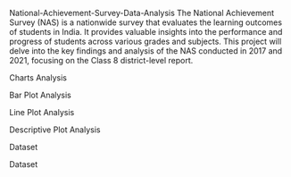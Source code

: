 National-Achievement-Survey-Data-Analysis
The National Achievement Survey (NAS) is a nationwide survey that evaluates the learning outcomes of students in India. It provides valuable insights into the performance and progress of students across various grades and subjects. This project will delve into the key findings and analysis of the NAS conducted in 2017 and 2021, focusing on the Class 8 district-level report.

Charts Analysis

Bar Plot Analysis

Line Plot Analysis

Descriptive Plot Analysis

Dataset

Dataset

